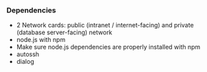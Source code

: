 ### Dependencies
* 2 Network cards: public (intranet / internet-facing) and private (database server-facing) network
* node.js with npm
* Make sure node.js dependencies are properly installed with npm
* autossh
* dialog
